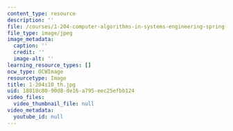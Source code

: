 ```yaml
---
content_type: resource
description: ''
file: /courses/1-204-computer-algorithms-in-systems-engineering-spring-2010/18818c8090d8de16a795eec25efbb124_1-204s10_th.jpg
file_type: image/jpeg
image_metadata:
  caption: ''
  credit: ''
  image-alt: ''
learning_resource_types: []
ocw_type: OCWImage
resourcetype: Image
title: 1-204s10_th.jpg
uid: 18818c80-90d8-de16-a795-eec25efbb124
video_files:
  video_thumbnail_file: null
video_metadata:
  youtube_id: null
---
```


